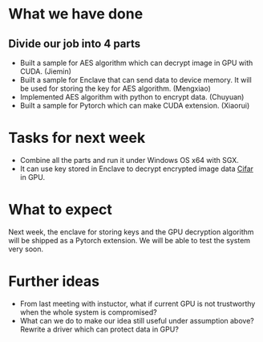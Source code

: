 # What we have done

##  Divide our job into 4 parts

- Built a sample for AES algorithm which can decrypt image in GPU with CUDA. (Jiemin)
- Built a sample for Enclave that can send data to device memory. It will be used for storing the key for AES algorithm. (Mengxiao)
- Implemented AES algorithm with python to encrypt data. (Chuyuan)
- Built a sample for Pytorch which can make CUDA extension. (Xiaorui)

# Tasks for next week

- Combine all the parts and run it under Windows OS x64 with SGX.
- It can use key stored in Enclave to decrypt encrypted image data [Cifar](https://www.cs.toronto.edu/~kriz/cifar.html) in GPU.

# What to expect
Next week, the enclave for storing keys and the GPU decryption algorithm will be shipped as a Pytorch extension. We will be able to test the system very soon.

# Further ideas

- From last meeting with instuctor, what if current GPU is not trustworthy when the whole system is compromised?
- What can we do to make our idea still useful under assumption above? Rewrite a driver which can protect data in GPU?
